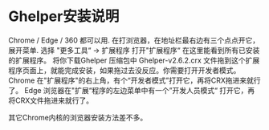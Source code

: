 # Ghelper安装说明
Chrome / Edge / 360 都可以用.
在打浏览器，在地址栏最右边有三个点点开它，展开菜单.
选择 "更多工具“ -> 扩展程序
打开"扩展程序“ 在这里能看到所有已安装的扩展程序。
将你下载Ghelper 压缩包中 Ghelper-v2.6.2.crx 文件拖到这个扩展程序页面上，就能完成安装，如果拖过去没反应。你需要打开开发者模式。
Chrome 在"扩展程序"的右上角，有个“开发者模式”打开它，再将CRX拖进来就行了。
Edge 浏览器在"扩展“程序的左边菜单中有一个”开发人员模式“ 打开它，再将CRX文件拖进来就行了。

其它Chrome内核的浏览器安装方法差不多。
